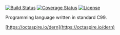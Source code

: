 [![Build Status](https://travis-ci.org/octaspire/dern.svg?branch=master)](https://travis-ci.org/octaspire/dern)
[![Coverage Status](https://img.shields.io/badge/coverage-80\%25-red.svg?colorB=aaaa00)](https://octaspire.io/dern/coverage)
[![License](https://img.shields.io/badge/License-Apache%202.0-blue.svg)](https://opensource.org/licenses/Apache-2.0)

Programming language written in standard C99.

[https://octaspire.io/dern](https://octaspire.io/dern)

